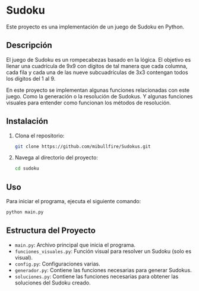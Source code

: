 # Sudoku

Este proyecto es una implementación de un juego de Sudoku en Python.

## Descripción

El juego de Sudoku es un rompecabezas basado en la lógica. El objetivo es llenar una cuadrícula de 9x9 con dígitos de tal manera que cada columna, cada fila y cada una de las nueve subcuadrículas de 3x3 contengan todos los dígitos del 1 al 9.

En este proyecto se implementan algunas funciones relacionadas con este juego. Como la generación o la resolución de Sudokus. Y algunas funciones visuales para entender como funcionan los métodos de resolución.

## Instalación

1. Clona el repositorio:
    ```bash
    git clone https://github.com/mibullfire/Sudokus.git
    ```
2. Navega al directorio del proyecto:
    ```bash
    cd sudoku
    ```

## Uso

Para iniciar el programa, ejecuta el siguiente comando:
```bash
python main.py
```

## Estructura del Proyecto

- `main.py`: Archivo principal que inicia el programa.
- `funciones_visuales.py`: Función visual para resolver un Sudoku (solo es visual).
- `config.py`: Configuraciones varias.
- `generador.py`: Contiene las funciones necesarias para generar Sudokus.
- `soluciones.py`: Contiene las funciones necesarias para obtener las soluciones del Sudoku creado.
